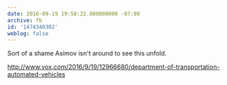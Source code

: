 ```yaml
---
date: 2016-09-19 19:58:22.000000000 -07:00
archive: fb
id: '1474340302'
weblog: false
---
```


Sort of a shame Asimov isn't around to see this unfold.

http://www.vox.com/2016/9/19/12966680/department-of-transportation-automated-vehicles
